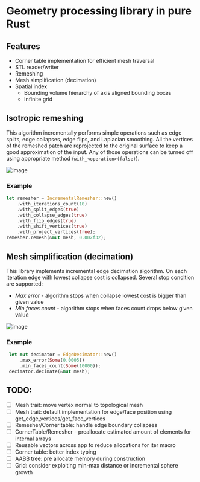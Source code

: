 # Geometry processing library in pure Rust

## Features
- Corner table implementation for efficient mesh traversal
- STL reader/writer
- Remeshing
- Mesh simplification (decimation)
- Spatial index
    * Bounding volume hierarchy of axis aligned bounding boxes
    * Infinite grid

## Isotropic remeshing
This algorithm incrementally performs simple operations such as edge splits, edge collapses, edge flips, and Laplacian smoothing. 
All the vertices of the remeshed patch are reprojected to 
the original surface to keep a good approximation of the input.
Any of those operations can be turned off using appropriate method (`with_<operation>(false)`).

![image](https://user-images.githubusercontent.com/48240075/191063968-b985b2c1-ab6c-46b4-88ef-fd637fe3323b.png)

### Example
```rust
let remesher = IncrementalRemesher::new()
    .with_iterations_count(10)
    .with_split_edges(true)
    .with_collapse_edges(true)
    .with_flip_edges(true)
    .with_shift_vertices(true)
    .with_project_vertices(true);
remesher.remesh(&mut mesh, 0.002f32);
```

## Mesh simplification (decimation)
This library implements incremental edge decimation algorithm. On each iteration edge with lowest collapse cost is collapsed.
Several stop condition are supported:
* *Max error* - algorithm stops when collapse lowest cost is bigger than given value
* *Min faces count* - algorithm stops when faces count drops below given value

![image](https://user-images.githubusercontent.com/48240075/192602743-59d91022-4eb1-4aef-b7af-5f0b3cdcefb5.png)

### Example
```rust
 let mut decimator = EdgeDecimator::new()
     .max_error(Some(0.0005))
     .min_faces_count(Some(10000));
 decimator.decimate(&mut mesh);
```

## TODO:
- [ ] Mesh trait: move vertex normal to topological mesh
- [ ] Mesh trait: default implementation for edge/face position using get_edge_vertices/get_face_vertices
- [ ] Remesher/Corner table: handle edge boundary collapses
- [ ] CornerTable/Remesher - preallocate estimated amount of elements for internal arrays
- [ ] Reusable vectors across app to reduce allocations for iter macro
- [ ] Corner table: better index typing
- [ ] AABB tree: pre allocate memory during construction
- [ ] Grid: consider exploiting min-max distance or incremental sphere growth
